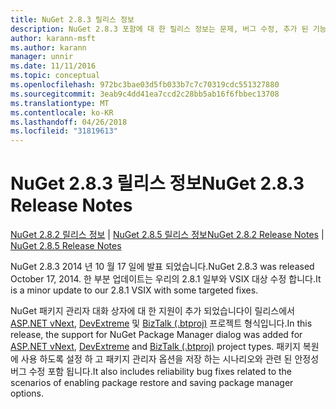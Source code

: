 ```yaml
---
title: NuGet 2.8.3 릴리스 정보
description: NuGet 2.8.3 포함에 대 한 릴리스 정보는 문제, 버그 수정, 추가 된 기능 및 Dcr 알려져 있습니다.
author: karann-msft
ms.author: karann
manager: unnir
ms.date: 11/11/2016
ms.topic: conceptual
ms.openlocfilehash: 972bc3bae03d5fb033b7c7c70319cdc551327880
ms.sourcegitcommit: 3eab9c4dd41ea7ccd2c28bb5ab16f6fbbec13708
ms.translationtype: MT
ms.contentlocale: ko-KR
ms.lasthandoff: 04/26/2018
ms.locfileid: "31819613"
---
```

# <a name="nuget-283-release-notes"></a><span data-ttu-id="e7613-103">NuGet 2.8.3 릴리스 정보</span><span class="sxs-lookup"><span data-stu-id="e7613-103">NuGet 2.8.3 Release Notes</span></span>

<span data-ttu-id="e7613-104">[NuGet 2.8.2 릴리스 정보](../release-notes/nuget-2.8.2.md) | [NuGet 2.8.5 릴리스 정보](../release-notes/nuget-2.8.5.md)</span><span class="sxs-lookup"><span data-stu-id="e7613-104">[NuGet 2.8.2 Release Notes](../release-notes/nuget-2.8.2.md) | [NuGet 2.8.5 Release Notes](../release-notes/nuget-2.8.5.md)</span></span>

<span data-ttu-id="e7613-105">NuGet 2.8.3 2014 년 10 월 17 일에 발표 되었습니다.</span><span class="sxs-lookup"><span data-stu-id="e7613-105">NuGet 2.8.3 was released October 17, 2014.</span></span> <span data-ttu-id="e7613-106">한 부분 업데이트는 우리의 2.8.1 일부와 VSIX 대상 수정 합니다.</span><span class="sxs-lookup"><span data-stu-id="e7613-106">It is a minor update to our 2.8.1 VSIX with some targeted fixes.</span></span>

<span data-ttu-id="e7613-107">NuGet 패키지 관리자 대화 상자에 대 한 지원이 추가 되었습니다이 릴리스에서 [ASP.NET vNext](http://www.asp.net/vnext), [DevExtreme](http://js.devexpress.com/) 및 [BizTalk (.btproj)](/biztalk/core/developing-biztalk-server-applications) 프로젝트 형식입니다.</span><span class="sxs-lookup"><span data-stu-id="e7613-107">In this release, the support for NuGet Package Manager dialog was added for [ASP.NET vNext](http://www.asp.net/vnext), [DevExtreme](http://js.devexpress.com/) and [BizTalk (.btproj)](/biztalk/core/developing-biztalk-server-applications) project types.</span></span> <span data-ttu-id="e7613-108">패키지 복원에 사용 하도록 설정 하 고 패키지 관리자 옵션을 저장 하는 시나리오와 관련 된 안정성 버그 수정 포함 됩니다.</span><span class="sxs-lookup"><span data-stu-id="e7613-108">It also includes reliability bug fixes related to the scenarios of enabling package restore and saving package manager options.</span></span>
